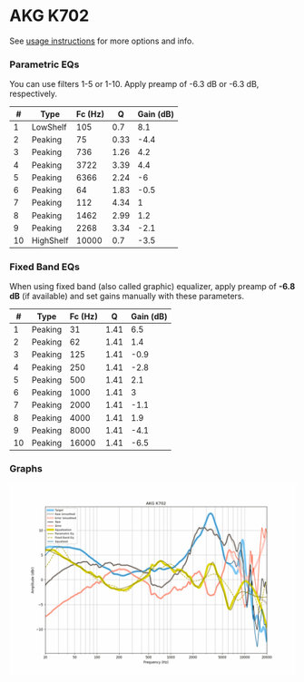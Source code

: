 # AKG K702
See [usage instructions](https://github.com/jaakkopasanen/AutoEq#usage) for more options and info.

### Parametric EQs
You can use filters 1-5 or 1-10. Apply preamp of -6.3 dB or -6.3 dB, respectively.

|   # | Type      |   Fc (Hz) |    Q |   Gain (dB) |
|-----|-----------|-----------|------|-------------|
|   1 | LowShelf  |       105 | 0.7  |         8.1 |
|   2 | Peaking   |        75 | 0.33 |        -4.4 |
|   3 | Peaking   |       736 | 1.26 |         4.2 |
|   4 | Peaking   |      3722 | 3.39 |         4.4 |
|   5 | Peaking   |      6366 | 2.24 |        -6   |
|   6 | Peaking   |        64 | 1.83 |        -0.5 |
|   7 | Peaking   |       112 | 4.34 |         1   |
|   8 | Peaking   |      1462 | 2.99 |         1.2 |
|   9 | Peaking   |      2268 | 3.34 |        -2.1 |
|  10 | HighShelf |     10000 | 0.7  |        -3.5 |

### Fixed Band EQs
When using fixed band (also called graphic) equalizer, apply preamp of **-6.8 dB** (if available) and set gains manually with these parameters.

|   # | Type    |   Fc (Hz) |    Q |   Gain (dB) |
|-----|---------|-----------|------|-------------|
|   1 | Peaking |        31 | 1.41 |         6.5 |
|   2 | Peaking |        62 | 1.41 |         1.4 |
|   3 | Peaking |       125 | 1.41 |        -0.9 |
|   4 | Peaking |       250 | 1.41 |        -2.8 |
|   5 | Peaking |       500 | 1.41 |         2.1 |
|   6 | Peaking |      1000 | 1.41 |         3   |
|   7 | Peaking |      2000 | 1.41 |        -1.1 |
|   8 | Peaking |      4000 | 1.41 |         1.9 |
|   9 | Peaking |      8000 | 1.41 |        -4.1 |
|  10 | Peaking |     16000 | 1.41 |        -6.5 |

### Graphs
![](./AKG%20K702.png)
